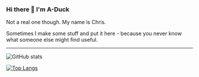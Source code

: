 ### Hi there 👋 I'm A-Duck

Not a real one though.
My name is Chris.

Sometimes I make some stuff and put it here - because you never know what someone else might find useful.

---

![GitHub stats](https://github-readme-stats.vercel.app/api?username=A-Duck&show_icons=true&theme=midnight-purple&custom_title=A-Duck's%20GitHub%20Stats)

[![Top Langs](https://github-readme-stats.vercel.app/api/top-langs/?username=A-Duck&theme=midnight-purple&layout=compact&card_width=445px&langs_count=9)](https://github.com/anuraghazra/github-readme-stats)

<!--
**A-Duck/A-Duck** is a ✨ _special_ ✨ repository because its `README.md` (this file) appears on your GitHub profile.

Here are some ideas to get you started:

- 🔭 I’m currently working on ...
- 🌱 I’m currently learning ...
- 👯 I’m looking to collaborate on ...
- 🤔 I’m looking for help with ...
- 💬 Ask me about ...
- 📫 How to reach me: ...
- 😄 Pronouns: ...
- ⚡ Fun fact: ...
-->
